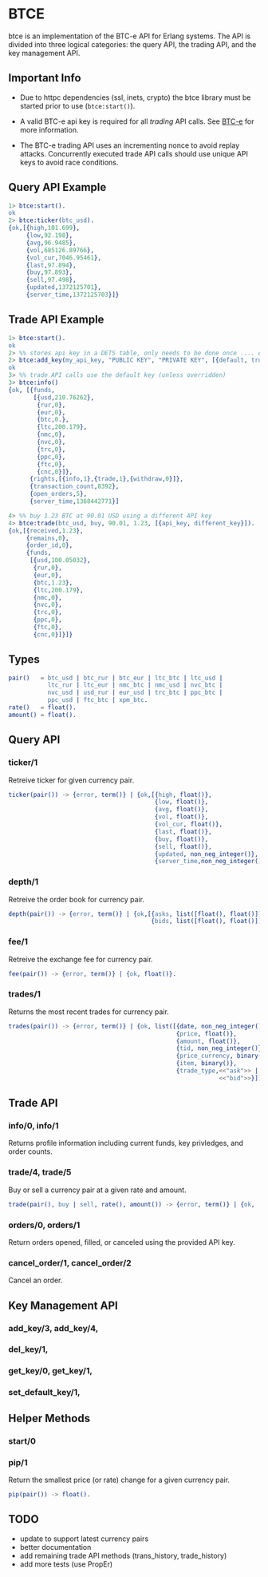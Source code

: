 BTCE
====

btce is an implementation of the BTC-e API for Erlang systems.  The API is
divided into three logical categories: the query API, the trading API, and
the key management API.

## Important Info
* Due to httpc dependencies (ssl, inets, crypto) the btce library must be
started prior to use (`btce:start()`).

* A valid BTC-e api key is required for all _trading_ API calls.  See
[BTC-e](https://btc-e.com/profile#api_keys) for more information.

* The BTC-e trading API uses an incrementing nonce to avoid replay attacks.
Concurrently executed trade API calls should use unique API keys to avoid
race conditions.

## Query API Example
```erlang
1> btce:start().
ok
2> btce:ticker(btc_usd).
{ok,[{high,101.699},
     {low,92.198},
     {avg,96.9485},
     {vol,685126.89766},
     {vol_cur,7046.95461},
     {last,97.894},
     {buy,97.893},
     {sell,97.498},
     {updated,1372125701},
     {server_time,1372125703}]}
```

## Trade API Example
```erlang
1> btce:start().
ok
2> %% stores api key in a DETS table, only needs to be done once .... ever
2> btce:add_key(my_api_key, "PUBLIC KEY", "PRIVATE KEY", [{default, true}]).
ok
3> %% trade API calls use the default key (unless overridden)
3> btce:info()
{ok, [{funds,
       [{usd,210.76262},
        {rur,0},
        {eur,0},
        {btc,0.},
        {ltc,200.179},
        {nmc,0},
        {nvc,0},
        {trc,0},
        {ppc,0},
        {ftc,0},
        {cnc,0}]},
      {rights,[{info,1},{trade,1},{withdraw,0}]},
      {transaction_count,8392},
      {open_orders,5},
      {server_time,1368442771}]

4> %% buy 1.23 BTC at 90.01 USD using a different API key
4> btce:trade(btc_usd, buy, 90.01, 1.23, [{api_key, different_key}]).
{ok,[{received,1.23},
     {remains,0},
     {order_id,0},
     {funds,
      [{usd,100.05032},
       {rur,0},
       {eur,0},
       {btc,1.23},
       {ltc,200.179},
       {nmc,0},
       {nvc,0},
       {trc,0},
       {ppc,0},
       {ftc,0},
       {cnc,0}]}]}
```

## Types ##

```erlang
pair()   = btc_usd | btc_rur | btc_eur | ltc_btc | ltc_usd |
           ltc_rur | ltc_eur | nmc_btc | nmc_usd | nvc_btc |
           nvc_usd | usd_rur | eur_usd | trc_btc | ppc_btc |
           ppc_usd | ftc_btc | xpm_btc.
rate()   = float().
amount() = float().
```

## Query API
### ticker/1
Retreive ticker for given currency pair.

```erlang
ticker(pair()) -> {error, term()} | {ok,[{high, float()},
                                         {low, float()},
                                         {avg, float()},
                                         {vol, float()},
                                         {vol_cur, float()},
                                         {last, float()},
                                         {buy, float()},
                                         {sell, float()},
                                         {updated, non_neg_integer()},
                                         {server_time,non_neg_integer()}]}.
```
### depth/1
Retreive the order book for currency pair.
```erlang
depth(pair()) -> {error, term()} | {ok,[{asks, list([float(), float()])},
                                        {bids, list([float(), float()])}]}.
```

### fee/1
Retreive the exchange fee for currency pair.
```erlang
fee(pair()) -> {error, term()} | {ok, float()}.
```

### trades/1
Returns the most recent trades for currency pair.
```erlang
trades(pair()) -> {error, term()} | {ok, list([{date, non_neg_integer()},
                                               {price, float()},
                                               {amount, float()},
                                               {tid, non_neg_integer()},
                                               {price_currency, binary()},
                                               {item, binary()},
                                               {trade_type,<<"ask">> |
                                                           <<"bid">>}])}.
```

## Trade API
### info/0, info/1
Returns profile information including current funds, key privledges, and order
counts.

### trade/4, trade/5
Buy or sell a currency pair at a given rate and amount.
```erlang
trade(pair(), buy | sell, rate(), amount()) -> {error, term()} | {ok, ...}.
```

### orders/0, orders/1
Return orders opened, filled, or canceled using the provided API key.

### cancel_order/1, cancel_order/2
Cancel an order.

## Key Management API
### add_key/3, add_key/4,
### del_key/1,
### get_key/0, get_key/1,
### set_default_key/1,

## Helper Methods
### start/0
### pip/1
Return the smallest price (or rate) change for a given currency pair.
```erlang
pip(pair()) -> float().
```

## TODO
- update to support latest currency pairs
- better documentation
- add remaining trade API methods (trans_history, trade_history)
- add more tests (use PropEr)
